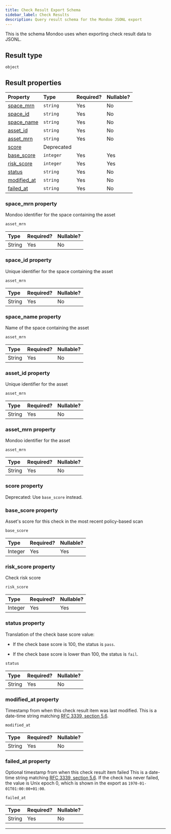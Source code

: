 ```yaml
---
title: Check Result Export Schema
sidebar_label: Check Results
description: Query result schema for the Mondoo JSONL export
---
```


This is the schema Mondoo uses when exporting check result data to JSONL.

## Result type

`object`

## Result properties

| Property                             | Type          | Required? | Nullable? |
| :----------------------------------- | :------------ | :-------- | :-------- |
| [space_mrn](#space_mrn-property)     | `string`      | Yes       | No        |
| [space_id](#space_id-property)     | `string`      | Yes       | No        |
| [space_name](#space_name-property)     | `string`      | Yes       | No        |
| [asset_id](#asset_id-property)     | `string`      | Yes       | No        |
| [asset_mrn](#asset_mrn-property)     | `string`      | Yes       | No        |
| [score](#score-property)             | Deprecated     |        |         |
| [base_score](#base_score-property)       | `integer`     | Yes       | Yes        |
| [risk_score](#risk_score-property)        | `integer`     | Yes       |Yes        |
| [status](#status-property)           | `string`      | Yes       | No        |
| [modified_at](#modified_at-property) | `string`      | Yes       | No        |
| [failed_at](#failed_at-property)     | `string`      | Yes       | No        |

### space_mrn property

Mondoo identifier for the space containing the asset

`asset_mrn`

| Type   | Required? | Nullable? |
| :----- | :-------- | :-------- |
| String | Yes       | No        |

### space_id property

Unique identifier for the space containing the asset

`asset_mrn`

| Type   | Required? | Nullable? |
| :----- | :-------- | :-------- |
| String | Yes       | No        |

### space_name property

Name of the space containing the asset

`asset_mrn`

| Type   | Required? | Nullable? |
| :----- | :-------- | :-------- |
| String | Yes       | No        |

### asset_id property

Unique identifier for the asset

`asset_mrn`

| Type   | Required? | Nullable? |
| :----- | :-------- | :-------- |
| String | Yes       | No        |

### asset_mrn property

Mondoo identifier for the asset

`asset_mrn`

| Type   | Required? | Nullable? |
| :----- | :-------- | :-------- |
| String | Yes       | No        |

### score property

Deprecated: Use `base_score` instead.

### base_score property

Asset's score for this check in the most recent policy-based scan

`base_score`

| Type   | Required? | Nullable? |
| :----- | :-------- | :-------- |
| Integer | Yes       | Yes        |

### risk_score property

Check risk score

`risk_score`

| Type   | Required? | Nullable? |
| :----- | :-------- | :-------- |
| Integer | Yes       | Yes        |

### status property

Translation of the check base score value:

- If the check base score is 100, the status is `pass`.

- If the check base score is lower than 100, the status is `fail`.

`status`

| Type   | Required? | Nullable? |
| :----- | :-------- | :-------- |
| String | Yes       | No        |

### modified_at property

Timestamp from when this check result item was last modified. This is a date-time string matching [RFC 3339, section 5.6](https://tools.ietf.org/html/rfc3339 "check the specification").

`modified_at`

| Type   | Required? | Nullable? |
| :----- | :-------- | :-------- |
| String | Yes       | No        |

### failed_at property

Optional timestamp from when this check result item failed This is a date-time string matching [RFC 3339, section 5.6](https://tools.ietf.org/html/rfc3339 "check the specification"). If the check has never failed, the value is Unix epoch 0, which is shown in the export as `1970-01-01T01:00:00+01:00`.

`failed_at`

| Type   | Required? | Nullable? |
| :----- | :-------- | :-------- |
| String | Yes       | No        |

---
